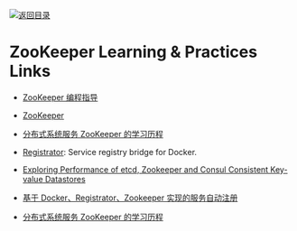 [![返回目录](https://user-images.githubusercontent.com/5803001/38079637-ff0abcf0-3371-11e8-9b76-ad651620afc7.jpg)](https://github.com/wxyyxc1992/Awesome-Lists)

# ZooKeeper Learning & Practices Links

* [ZooKeeper 编程指导](http://ifeve.com/zookeeperprogrammers/)

- [ZooKeeper](https://zookeeper.apache.org/doc/current/)

* [分布式系统服务 ZooKeeper 的学习历程](https://github.com/llohellohe/zookeeper)

* [Registrator](http://gliderlabs.com/registrator/latest/user/quickstart/): Service registry bridge for Docker.

* [Exploring Performance of etcd, Zookeeper and Consul Consistent Key-value Datastores](https://coreos.com/blog/performance-of-etcd.html)

* [基于 Docker、Registrator、Zookeeper 实现的服务自动注册](https://parg.co/bC3)

* [分布式系统服务 ZooKeeper 的学习历程](https://github.com/llohellohe/zookeeper)
